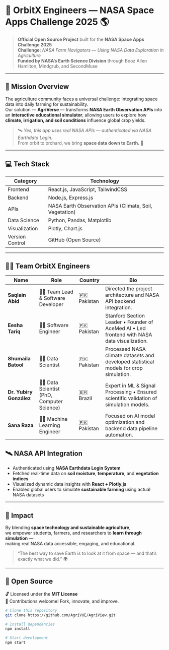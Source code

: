 # 🚀 OrbitX Engineers — NASA Space Apps Challenge 2025 🌎  

  
> **Official Open Source Project** built for the **NASA Space Apps Challenge 2025**  
> **Challenge:** *NASA Farm Navigators — Using NASA Data Exploration in Agriculture*  
> **Funded by NASA’s Earth Science Division** through Booz Allen Hamilton, Mindgrub, and SecondMuse  

---

## 🌾 Mission Overview  

The agriculture community faces a universal challenge: integrating space data into daily farming for sustainability.  
Our solution — **AgriVerse** — transforms **NASA Earth Observation APIs** into an **interactive educational simulator**, allowing users to explore how **climate, irrigation, and soil conditions** influence global crop yields.  

> 🛰️ *Yes, this app uses real NASA APIs — authenticated via NASA Earthdata Login.*  
> From orbit to orchard, we bring **space data down to Earth.** 🌾  

---

## 💻 Tech Stack  

| Category | Technology |
|-----------|-------------|
| Frontend | React.js, JavaScript, TailwindCSS |
| Backend | Node.js, Express.js |
| APIs | NASA Earth Observation APIs (Climate, Soil, Vegetation) |
| Data Science | Python, Pandas, Matplotlib |
| Visualization | Plotly, Chart.js |
| Version Control | GitHub (Open Source) |

---

## 👨‍🚀 Team OrbitX Engineers  

| Name | Role | Country | Bio |
|------|------|----------|-----|
| **Saqlain Abid** | 🧑‍💻 Team Lead & Software Developer | 🇵🇰 Pakistan | Directed the project architecture and NASA API backend integration. |
| **Eesha Tariq** | 👩‍💻 Software Engineer | 🇵🇰 Pakistan | Stanford Section Leader • Founder of AceMed AI • Led frontend with NASA data visualization. |
| **Shumaila Batool** | 👩‍🔬 Data Scientist | 🇵🇰 Pakistan | Processed NASA climate datasets and developed statistical models for crop simulation. |
| **Dr. Yubiry González** | 👩‍🔬 Data Scientist (PhD, Computer Science) | 🇧🇷 Brazil | Expert in ML & Signal Processing • Ensured scientific validation of simulation models. |
| **Sana Raza** | 👩‍🚀 Machine Learning Engineer | 🇵🇰 Pakistan | Focused on AI model optimization and backend data pipeline automation. |

## 🛰️ NASA API Integration  

- Authenticated using **NASA Earthdata Login System**  
- Fetched real-time data on **soil moisture**, **temperature**, and **vegetation indices**  
- Visualized dynamic data insights with **React + Plotly.js**  
- Enabled global users to simulate **sustainable farming** using actual NASA datasets  

---

## 🌟 Impact  

By blending **space technology and sustainable agriculture**,  
we empower students, farmers, and researchers to **learn through simulation** —  
making real NASA data accessible, engaging, and educational.  

> “The best way to save Earth is to look at it from space — and that’s exactly what we did.” 🌍  

---

## 💬 Open Source  

🔓 Licensed under the **MIT License**  
📂 Contributions welcome! Fork, innovate, and improve.  

```bash
# Clone this repository
git clone https://github.com/AgriVUE/AgriView.git

# Install dependencies
npm install

# Start development
npm start
